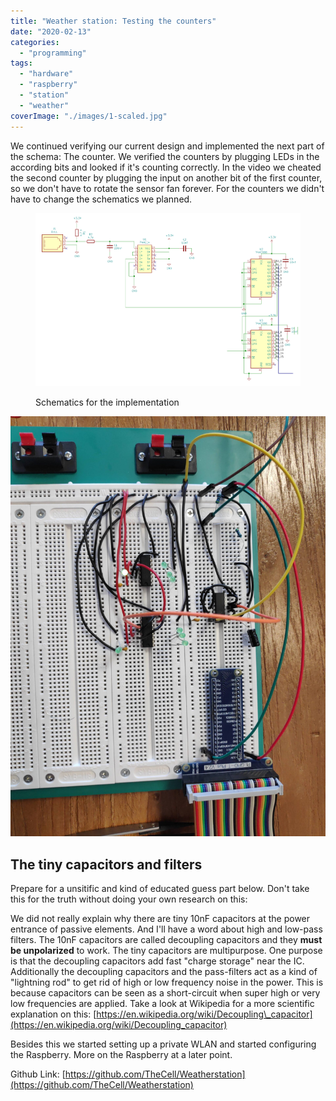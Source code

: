 ```yaml
---
title: "Weather station: Testing the counters"
date: "2020-02-13"
categories: 
  - "programming"
tags: 
  - "hardware"
  - "raspberry"
  - "station"
  - "weather"
coverImage: "./images/1-scaled.jpg"
---
```


We continued verifying our current design and implemented the next part of the schema: The counter. We verified the counters by plugging LEDs in the according bits and looked if it's counting correctly. In the video we cheated the second counter by plugging the input on another bit of the first counter, so we don't have to rotate the sensor fan forever. For the counters we didn't have to change the schematics we planned.

<figure>

![](./images/DIY_schematics-1.png)

<figcaption>

Schematics for the implementation

</figcaption>

</figure>

![](./images/IMG_20200211_141210-scaled.jpg)

## The tiny capacitors and filters

Prepare for a unsitific and kind of educated guess part below. Don't take this for the truth without doing your own research on this:

We did not really explain why there are tiny 10nF capacitors at the power entrance of passive elements. And I'll have a word about high and low-pass filters. The 10nF capacitors are called decoupling capacitors and they **must be unpolarized** to work. The tiny capacitors are multipurpose. One purpose is that the decoupling capacitors add fast "charge storage" near the IC. Additionally the decoupling capacitors and the pass-filters act as a kind of "lightning rod" to get rid of high or low frequency noise in the power. This is because capacitors can be seen as a short-circuit when super high or very low frequencies are applied. Take a look at Wikipedia for a more scientific explanation on this: [https://en.wikipedia.org/wiki/Decoupling\_capacitor](https://en.wikipedia.org/wiki/Decoupling_capacitor)

Besides this we started setting up a private WLAN and started configuring the Raspberry. More on the Raspberry at a later point.

Github Link: [https://github.com/TheCell/Weatherstation](https://github.com/TheCell/Weatherstation)
